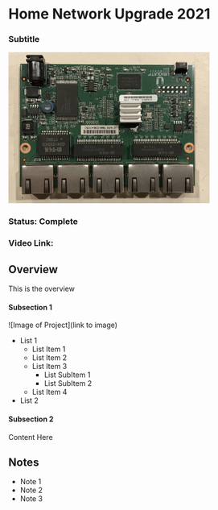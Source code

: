 # Home Network Upgrade 2021
### Subtitle

<img src="https://github.com/wrcsubers/Other_NetworkUpgrade2021/blob/main/_Component_Shelf/Component_EdgeRouterX.jpg" width="400" alt="Edge Router Detail Photo">

### Status: Complete

### Video Link:

## Overview
This is the overview

#### Subsection 1

![Image of Project](link to image)

* List 1
  * List Item 1
  * List Item 2
  * List Item 3
    * List SubItem 1
    * List SubItem 2
  * List Item 4
* List 2


#### Subsection 2

Content Here
  

## Notes
* Note 1
* Note 2
* Note 3
